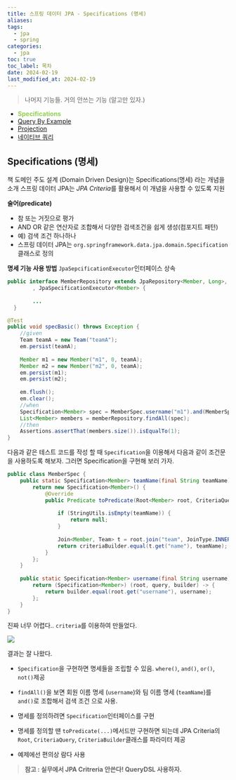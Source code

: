 ```yaml
---
title: 스프링 데이터 JPA - Specifications (명세)
aliases: 
tags:
  - jpa
  - spring
categories:
  - jpa
toc: true
toc_label: 목차
date: 2024-02-19
last_modified_at: 2024-02-19
---
```

> 나머지 기능들. 거의 안쓰는 기능 (알고만 있자.)
- **<font color="#92d050">Specifications</font>**
- [Query By Example](https://iamminseongkim.github.io/jpa/%EC%8A%A4%ED%94%84%EB%A7%81-%EB%8D%B0%EC%9D%B4%ED%84%B0-JPA-Query-By-Example/)
- [Projection]()
- [네이티브 쿼리]()

## Specifications (명세)

책 도메인 주도 설계 (Domain Driven Design)는 Specifications(명세) 라는 개념을 소개
스프링 데이터 JPA는 *JPA Criteria*를 활용해서 이 개념을 사용할 수 있도록 지원

**술어(predicate)**
- 참 또는 거짓으로 평가
- AND OR 같은 연산자로 조합해서 다양한 검색조건을 쉽게 생성(컴포지트 패턴)
- 예) 검색 조건 하나하나
- 스프링 데이터 JPA는 `org.springframework.data.jpa.domain.Specification`클래스로 정의

**명세 기능 사용 방법**
`JpaSepcificationExecutor`인터페이스 상속
```java
public interface MemberRepository extends JpaRepository<Member, Long>, MemberRepositoryCustom  
        , JpaSpecificationExecutor<Member> { 
        
        ...
  }
```


```java
@Test  
public void specBasic() throws Exception {  
    //given  
    Team teamA = new Team("teamA");  
    em.persist(teamA);  
  
    Member m1 = new Member("m1", 0, teamA);  
    Member m2 = new Member("m2", 0, teamA);  
    em.persist(m1);  
    em.persist(m2);  
  
    em.flush();  
    em.clear();  
    //when  
    Specification<Member> spec = MemberSpec.username("m1").and(MemberSpec.teamName("teamA"));  
    List<Member> members = memberRepository.findAll(spec);  
    //then  
    Assertions.assertThat(members.size()).isEqualTo(1);  
}
```
다음과 같은 테스트 코드를 작성 할 때 `Specification`을 이용해서 다음과 같이 조건문을 사용하도록 해보자. 그러면  Specification을 구현해 보러 가자.

```java
public class MemberSpec {  
    public static Specification<Member> teamName(final String teamName) {  
        return new Specification<Member>() {  
            @Override  
            public Predicate toPredicate(Root<Member> root, CriteriaQuery<?> query, CriteriaBuilder criteriaBuilder) {  
  
                if (StringUtils.isEmpty(teamName)) {  
                    return null;  
                }  
  
                Join<Member, Team> t = root.join("team", JoinType.INNER);// 회원과 조인  
                return criteriaBuilder.equal(t.get("name"), teamName);  
            }  
        };  
    }  
  
    public static Specification<Member> username(final String username) {  
        return (Specification<Member>) (root, query, builder) -> {  
            return builder.equal(root.get("username"), username);  
        };  
    }  
}
```
진짜 너무 어렵다.. `criteria`를 이용하여 만들었다.

![](https://i.imgur.com/N5cPa7b.png)

결과는 잘 나왔다.

- `Specification`을 구현하면 명세들을 조립할 수 있음. `where()`, `and()`, `or()`, `not()`제공
- `findAll()`을 보면 회원 이름 명세 (`username`)와 팀 이름 명세 (`teamName`)를 `and()`로 조합해서 검색 조건 으로 사용.

- 명세를 정의하려면 `Specification`인터페이스를 구현
- 명세를 정의할 땐 `toPredicate(...)`메서드만 구현하면 되는데 JPA Criteria의 `Root`, `CriteriaQuery`, `CriteriaBuilder`클래스를 파라미터 제공
- 예제에선 편의상 람다 사용

> **참고 : 실무에서 JPA Critreria 안쓴다! QueryDSL 사용하자.** 